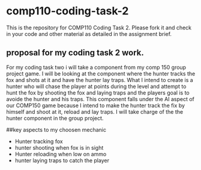 # comp110-coding-task-2

This is the repository for COMP110 Coding Task 2.
Please fork it and check in your code and other material as detailed in the assignment brief.

## proposal for my coding task 2 work.

For my coding task two i will take a component from my comp 150 group project game. I will be looking at the component where the hunter tracks the fox and shots at it and have the hunter lay traps. What I intend to create is a hunter who will chase the player at points during the level and attempt to hunt the fox by shooting the fox and laying traps and the players goal is to avoide the hunter and his traps. This component falls under the AI aspect of our COMP150 game because I intend to make the hunter track the fix by himself and shoot at it, reload and lay traps. I will take charge of the the hunter component in the group project.

##key aspects to my choosen mechanic
- Hunter tracking fox
- hunter shooting when fox is in sight
- Hunter reloading when low on ammo
- hunter laying traps to catch the player
